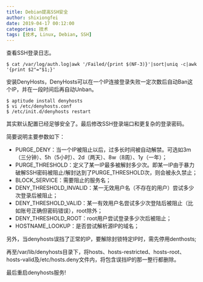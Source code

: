 ```yaml
---
title: Debian提高SSH安全
author: shixiongfei
date: 2019-04-17 00:12:00
categories: 技术
tags: [技术, Linux, Debian, SSH]
---
```


查看SSH登录日志。

```shell
$ cat /var/log/auth.log|awk '/Failed/{print $(NF-3)}'|sort|uniq -c|awk '{print $2"="$1;}'
```

安装DenyHosts，DenyHosts可以在一个IP连接登录失败一定次数后自动Ban这个IP，并在一段时间后再自动Unban。

```shell
$ aptitude install denyhosts
$ vi /etc/denyhosts.conf
$ /etc/init.d/denyhosts restart
```

其实默认配置已经足够安全了。最后修改SSH登录端口和更复杂的登录密码。

简要说明主要参数如下：

- PURGE_DENY：当一个IP被阻止以后，过多长时间被自动解禁。可选如3m（三分钟）、5h（5小时）、2d（两天）、8w（8周）、1y（一年）；
- PURGE_THRESHOLD：定义了某一IP最多被解封多少次。即某一IP由于暴力破解SSH密码被阻止/解封达到了PURGE_THRESHOLD次，则会被永久禁止；
- BLOCK_SERVICE：需要阻止的服务名；
- DENY_THRESHOLD_INVALID：某一无效用户名（不存在的用户）尝试多少次登录后被阻止；
- DENY_THRESHOLD_VALID：某一有效用户名尝试多少次登陆后被阻止（比如账号正确但密码错误），root除外；
- DENY_THRESHOLD_ROOT：root用户尝试登录多少次后被阻止；
- HOSTNAME_LOOKUP：是否尝试解析源IP的域名；

另外，当denyhosts误挡了正常的IP，要解除封锁特定IP时，需先停用denthosts;

再至/var/lib/denyhosts目录下，将hosts、hosts-restricted、hosts-root、hosts-valid及/etc/hosts.deny文件内，将包含误挡IP的那一整行都删除。

最后重启denyhosts服务!
